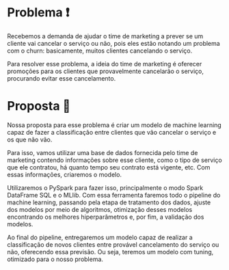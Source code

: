 # Problema ❗

Recebemos a demanda de ajudar o time de marketing a prever se um cliente vai cancelar o serviço ou não, pois eles estão notando um problema com o churn: basicamente, muitos clientes cancelando o serviço.

Para resolver esse problema, a ideia do time de marketing é oferecer promoções para os clientes que provavelmente cancelarão o serviço, procurando evitar esse cancelamento.

# Proposta 🎯

Nossa proposta para esse problema é criar um modelo de machine learning capaz de fazer a classificação entre clientes que vão cancelar o serviço e os que não vão.

Para isso, vamos utilizar uma base de dados fornecida pelo time de marketing contendo informações sobre esse cliente, como o tipo de serviço que ele contratou, há quanto tempo seu contrato está vigente, etc. Com essas informações, criaremos o modelo.

Utilizaremos o PySpark para fazer isso, principalmente o modo Spark DataFrame SQL e o MLlib. Com essa ferramenta faremos todo o pipeline do machine learning, passando pela etapa de tratamento dos dados, ajuste dos modelos por meio de algoritmos, otimização desses modelos encontrando os melhores hiperparâmetros e, por fim, a validação dos modelos.

Ao final do pipeline, entregaremos um modelo capaz de realizar a classificação de novos clientes entre provável cancelamento do serviço ou não, oferecendo essa previsão. Ou seja, teremos um modelo com tuning, otimizado para o nosso problema.
